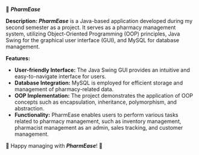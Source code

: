 📝 ***PharmEase***

**Description:**
***PharmEase*** is a Java-based application developed during my second semester as a project. It serves as a pharmacy management system, utilizing Object-Oriented Programming (OOP) principles, Java Swing for the graphical user interface (GUI), and MySQL for database management.

**Features:**
- **User-friendly Interface:** The Java Swing GUI provides an intuitive and easy-to-navigate interface for users.
- **Database Integration:** MySQL is employed for efficient storage and management of pharmacy-related data.
- **OOP Implementation:** The project demonstrates the application of OOP concepts such as encapsulation, inheritance, polymorphism, and abstraction.
- **Functionality:** PharmEase enables users to perform various tasks related to pharmacy management, such as inventory management, pharmacist management as an admin, sales tracking, and customer management.

🚀 Happy managing with ***PharmEase***! 🏥
